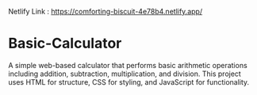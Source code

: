 Netlify Link : https://comforting-biscuit-4e78b4.netlify.app/
# Basic-Calculator
A simple web-based calculator that performs basic arithmetic operations including addition, subtraction, multiplication, and division. This project uses HTML for structure, CSS for styling, and JavaScript for functionality.
